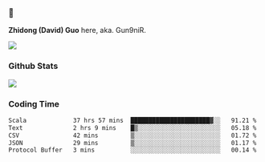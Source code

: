 ### 👋 

**Zhidong (David) Guo** here, aka. Gun9niR.

![](https://komarev.com/ghpvc/?username=Gun9niR&label=Total+Views)

### Github Stats

<img src="https://github-readme-stats.vercel.app/api?username=Gun9niR&count_private=true&show_icons=true&theme=vue-dark&hide_title=true">

### Coding Time

<!--START_SECTION:waka-->

```txt
Scala             37 hrs 57 mins  ██████████████████████▓░░   91.21 %
Text              2 hrs 9 mins    █▒░░░░░░░░░░░░░░░░░░░░░░░   05.18 %
CSV               42 mins         ▒░░░░░░░░░░░░░░░░░░░░░░░░   01.72 %
JSON              29 mins         ▒░░░░░░░░░░░░░░░░░░░░░░░░   01.17 %
Protocol Buffer   3 mins          ░░░░░░░░░░░░░░░░░░░░░░░░░   00.14 %
```

<!--END_SECTION:waka-->
